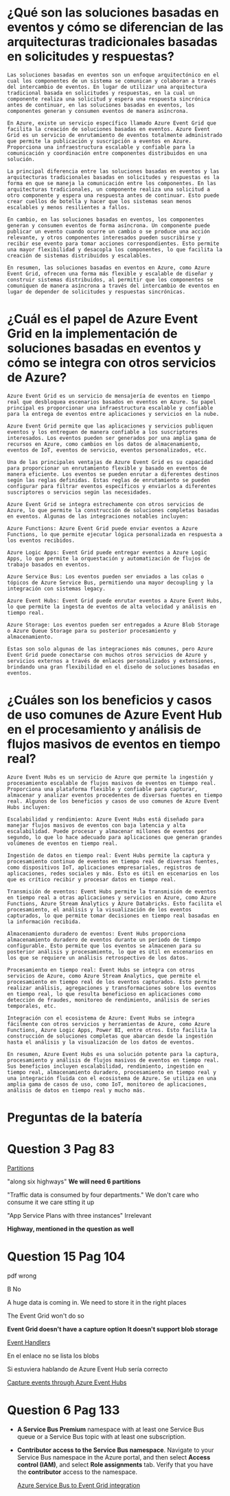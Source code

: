 # ¿Qué son las soluciones basadas en eventos y cómo se diferencian de las arquitecturas tradicionales basadas en solicitudes y respuestas?

````
Las soluciones basadas en eventos son un enfoque arquitectónico en el cual los componentes de un sistema se comunican y colaboran a través del intercambio de eventos. En lugar de utilizar una arquitectura tradicional basada en solicitudes y respuestas, en la cual un componente realiza una solicitud y espera una respuesta sincrónica antes de continuar, en las soluciones basadas en eventos, los componentes generan y consumen eventos de manera asíncrona.

En Azure, existe un servicio específico llamado Azure Event Grid que facilita la creación de soluciones basadas en eventos. Azure Event Grid es un servicio de enrutamiento de eventos totalmente administrado que permite la publicación y suscripción a eventos en Azure. Proporciona una infraestructura escalable y confiable para la comunicación y coordinación entre componentes distribuidos en una solución.

La principal diferencia entre las soluciones basadas en eventos y las arquitecturas tradicionales basadas en solicitudes y respuestas es la forma en que se maneja la comunicación entre los componentes. En las arquitecturas tradicionales, un componente realiza una solicitud a otro componente y espera una respuesta antes de continuar. Esto puede crear cuellos de botella y hacer que los sistemas sean menos escalables y menos resilientes a fallos.

En cambio, en las soluciones basadas en eventos, los componentes generan y consumen eventos de forma asíncrona. Un componente puede publicar un evento cuando ocurre un cambio o se produce una acción relevante, y otros componentes interesados pueden suscribirse y recibir ese evento para tomar acciones correspondientes. Esto permite una mayor flexibilidad y desacopla los componentes, lo que facilita la creación de sistemas distribuidos y escalables.

En resumen, las soluciones basadas en eventos en Azure, como Azure Event Grid, ofrecen una forma más flexible y escalable de diseñar y construir sistemas distribuidos, al permitir que los componentes se comuniquen de manera asíncrona a través del intercambio de eventos en lugar de depender de solicitudes y respuestas sincrónicas.
````



# ¿Cuál es el papel de Azure Event Grid en la implementación de soluciones basadas en eventos y cómo se integra con otros servicios de Azure?

````
Azure Event Grid es un servicio de mensajería de eventos en tiempo real que desbloquea escenarios basados en eventos en Azure. Su papel principal es proporcionar una infraestructura escalable y confiable para la entrega de eventos entre aplicaciones y servicios en la nube.

Azure Event Grid permite que las aplicaciones y servicios publiquen eventos y los entreguen de manera confiable a los suscriptores interesados. Los eventos pueden ser generados por una amplia gama de recursos en Azure, como cambios en los datos de almacenamiento, eventos de IoT, eventos de servicio, eventos personalizados, etc.

Una de las principales ventajas de Azure Event Grid es su capacidad para proporcionar un enrutamiento flexible y basado en eventos de manera eficiente. Los eventos se pueden enrutar a diferentes destinos según las reglas definidas. Estas reglas de enrutamiento se pueden configurar para filtrar eventos específicos y enviarlos a diferentes suscriptores o servicios según las necesidades.

Azure Event Grid se integra estrechamente con otros servicios de Azure, lo que permite la construcción de soluciones completas basadas en eventos. Algunas de las integraciones notables incluyen:

Azure Functions: Azure Event Grid puede enviar eventos a Azure Functions, lo que permite ejecutar lógica personalizada en respuesta a los eventos recibidos.

Azure Logic Apps: Event Grid puede entregar eventos a Azure Logic Apps, lo que permite la orquestación y automatización de flujos de trabajo basados en eventos.

Azure Service Bus: Los eventos pueden ser enviados a las colas o tópicos de Azure Service Bus, permitiendo una mayor decoupling y la integración con sistemas legacy.

Azure Event Hubs: Event Grid puede enrutar eventos a Azure Event Hubs, lo que permite la ingesta de eventos de alta velocidad y análisis en tiempo real.

Azure Storage: Los eventos pueden ser entregados a Azure Blob Storage o Azure Queue Storage para su posterior procesamiento y almacenamiento.

Estas son solo algunas de las integraciones más comunes, pero Azure Event Grid puede conectarse con muchos otros servicios de Azure y servicios externos a través de enlaces personalizados y extensiones, brindando una gran flexibilidad en el diseño de soluciones basadas en eventos.
````

# ¿Cuáles son los beneficios y casos de uso comunes de Azure Event Hub en el procesamiento y análisis de flujos masivos de eventos en tiempo real?

````
Azure Event Hubs es un servicio de Azure que permite la ingestión y procesamiento escalable de flujos masivos de eventos en tiempo real. Proporciona una plataforma flexible y confiable para capturar, almacenar y analizar eventos procedentes de diversas fuentes en tiempo real. Algunos de los beneficios y casos de uso comunes de Azure Event Hubs incluyen:

Escalabilidad y rendimiento: Azure Event Hubs está diseñado para manejar flujos masivos de eventos con baja latencia y alta escalabilidad. Puede procesar y almacenar millones de eventos por segundo, lo que lo hace adecuado para aplicaciones que generan grandes volúmenes de eventos en tiempo real.

Ingestión de datos en tiempo real: Event Hubs permite la captura y procesamiento continuo de eventos en tiempo real de diversas fuentes, como dispositivos IoT, aplicaciones empresariales, registros de aplicaciones, redes sociales y más. Esto es útil en escenarios en los que es crítico recibir y procesar datos en tiempo real.

Transmisión de eventos: Event Hubs permite la transmisión de eventos en tiempo real a otras aplicaciones y servicios en Azure, como Azure Functions, Azure Stream Analytics y Azure Databricks. Esto facilita el procesamiento, el análisis y la visualización de los eventos capturados, lo que permite tomar decisiones en tiempo real basadas en la información recibida.

Almacenamiento duradero de eventos: Event Hubs proporciona almacenamiento duradero de eventos durante un período de tiempo configurable. Esto permite que los eventos se almacenen para su posterior análisis y procesamiento, lo que es útil en escenarios en los que se requiere un análisis retrospectivo de los datos.

Procesamiento en tiempo real: Event Hubs se integra con otros servicios de Azure, como Azure Stream Analytics, que permite el procesamiento en tiempo real de los eventos capturados. Esto permite realizar análisis, agregaciones y transformaciones sobre los eventos en tiempo real, lo que resulta beneficioso en aplicaciones como detección de fraudes, monitoreo de rendimiento, análisis de series temporales, etc.

Integración con el ecosistema de Azure: Event Hubs se integra fácilmente con otros servicios y herramientas de Azure, como Azure Functions, Azure Logic Apps, Power BI, entre otros. Esto facilita la construcción de soluciones completas que abarcan desde la ingestión hasta el análisis y la visualización de los datos de eventos.

En resumen, Azure Event Hubs es una solución potente para la captura, procesamiento y análisis de flujos masivos de eventos en tiempo real. Sus beneficios incluyen escalabilidad, rendimiento, ingestión en tiempo real, almacenamiento duradero, procesamiento en tiempo real y una integración fluida con el ecosistema de Azure. Se utiliza en una amplia gama de casos de uso, como IoT, monitoreo de aplicaciones, análisis de datos en tiempo real y mucho más.
````

# Preguntas de la batería

# Question 3 Pag 83

[Partitions](https://learn.microsoft.com/en-us/azure/event-hubs/event-hubs-scalability#partitions)

"along six highways" **We will need 6 partitions**

"Traffic data is consumed by four departments." We don't care who consume it we care stting it up

"App Service Plans with three instances" Irrelevant

**Highway, mentioned in the question as well**



# Question 15 Pag 104

pdf wrong

B No

A huge data is coming in. We need to store it in the right places

The Event Grid won't do so

**Event Grid doesn't have a capture option It doesn't support blob storage**

[Event Handlers](https://learn.microsoft.com/en-us/azure/event-grid/overview#event-handlers)

En el enlace no se lista los blobs

Si estuviera hablando de Azure Event Hub sería correcto

[Capture events through Azure Event Hubs](https://learn.microsoft.com/en-us/azure/event-hubs/event-hubs-capture-overview)

# Question 6 Pag 133

- **A Service Bus Premium** namespace with at least one Service Bus queue or a Service Bus topic with at least one subscription.

- **Contributor access to the Service Bus namespace**. Navigate to your Service Bus namespace in the Azure portal, and then select **Access control (IAM)**, and select **Role assignments** tab. Verify that you have the **contributor** access to the namespace.

  [Azure Service Bus to Event Grid integration](https://learn.microsoft.com/en-us/azure/service-bus-messaging/service-bus-to-event-grid-integration-concept?tabs=event-grid-event-schema)
